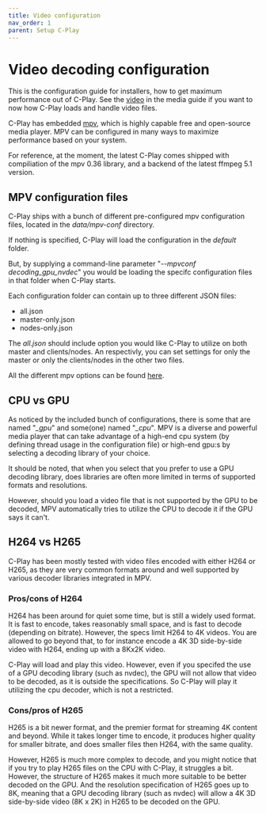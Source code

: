 ```yaml
---
title: Video configuration
nav_order: 1
parent: Setup C-Play
---
```


# Video decoding configuration

This is the configuration guide for installers, how to get maximum performance out of C-Play. See the [video](../media/video.md) in the media guide if you want to now how C-Play loads and handle video files.

C-Play has embedded [mpv](https://mpv.io/), which is highly capable free and open-source media player. MPV can be configured in many ways to maximize performance based on your system.

For reference, at the moment, the latest C-Play comes shipped with compiliation of the mpv 0.36 library, and a backend of the latest ffmpeg 5.1 version.

## MPV configuration files

C-Play ships with a bunch of different pre-configured mpv configuration files, located in the *data/mpv-conf* directory.

If nothing is specified, C-Play will load the configuration in the *default* folder.

But, by supplying a command-line parameter "*--mpvconf decoding_gpu_nvdec*" you would be loading the specifc configuration files in that folder when C-Play starts.

Each configuration folder can contain up to three different JSON files:

* all.json
* master-only.json
* nodes-only.json

The *all.json* should include option you would like C-Play to utilize on both master and clients/nodes. An respectivly, you can set settings for only the master or only the clients/nodes in the other two files.

All the different mpv options can be found [here](https://mpv.io/manual/stable/).

## CPU vs GPU

As noticed by the included bunch of configurations, there is some that are named "*_gpu*" and some(one) named "*_cpu*". MPV is a diverse and powerful media player that can take advantage of a high-end cpu system (by defining thread usage in the configuration file) or high-end gpu:s by selecting a decoding library of your choice.

It should be noted, that when you select that you prefer to use a GPU decoding library, does libraries are often more limited in terms of supported formats and resolutions.

However, should you load a video file that is not supported by the GPU to be decoded, MPV automatically tries to utilize the CPU to decode it if the GPU says it can't.
 
## H264 vs H265

C-Play has been mostly tested with video files encoded with either H264 or H265, as they are very common formats around and well supported by various decoder libraries integrated in MPV.

### Pros/cons of H264

H264 has been around for quiet some time, but is still a widely used format. It is fast to encode, takes reasonably small space, and is fast to decode (depending on bitrate).
However, the specs limit H264 to 4K videos. You are allowed to go beyond that, to for instance encode a 4K 3D side-by-side video with H264, ending up with a 8Kx2K video.

C-Play will load and play this video. However, even if you specifed the use of a GPU decoding library (such as nvdec), the GPU will not allow that video to be decoded, as it is outside the specifications. So C-Play will play it utilizing the cpu decoder, which is not a restricted.

### Cons/pros of H265

H265 is a bit newer format, and the premier format for streaming 4K content and beyond. While it takes longer time to encode, it produces higher quality for smaller bitrate, and does smaller files then H264, with the same quality.

However, H265 is much more complex to decode, and you might notice that if you try to play H265 files on the CPU with C-Play, it struggles a bit. However, the structure of H265 makes it much more suitable to be better decoded on the GPU. And the resolution specification of H265 goes up to 8K, meaning that a GPU decoding library (such as nvdec) will allow a 4K 3D side-by-side video (8K x 2K) in H265 to be decoded on the GPU.
